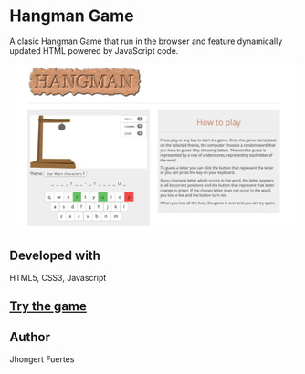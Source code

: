 # Hangman Game
A clasic Hangman Game that run in the browser and feature dynamically updated HTML powered by JavaScript code.

![Playing Hangman](https://github.com/Jhongert/hangman-game/blob/master/assets/images/hangmanPlaying.jpeg?raw=true)

## Developed with
HTML5, CSS3, Javascript

## [Try the game](https://jhongert.github.io/hangman-game/)

## Author
Jhongert Fuertes
